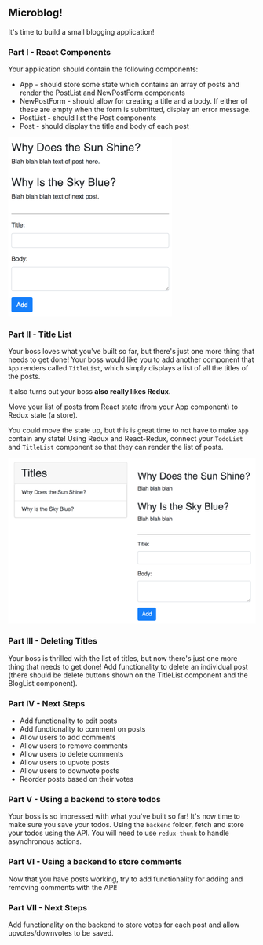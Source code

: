 ## Microblog!

It's time to build a small blogging application!

### Part I - React Components

Your application should contain the following components:

- App - should store some state which contains an array of posts and render the PostList and NewPostForm components
- NewPostForm - should allow for creating a title and a body. If either of these are empty when the form is submitted, display an error message.
- PostList - should list the Post components
- Post - should display the title and body of each post

![Example](microblog.png)

### Part II - Title List

Your boss loves what you've built so far, but there's just one more thing that needs to get done! Your boss would like you to add another component that `App` renders called `TitleList`, which simply displays a list of all the titles of the posts.

It also turns out your boss **also really likes Redux**.

Move your list of posts from React state (from your App component) to Redux state (a store).

You could move the state up, but this is great time to not have to make `App` contain any state! Using Redux and React-Redux, connect your `TodoList` and `TitleList` component so that they can render the list of posts.

![Example with titles](microblog-titles.png)

### Part III - Deleting Titles

Your boss is thrilled with the list of titles, but now there's just one more thing that needs to get done! Add functionality to delete an individual post (there should be delete buttons shown on the TitleList component and the BlogList component).

### Part IV - Next Steps

- Add functionality to edit posts
- Add functionality to comment on posts
- Allow users to add comments
- Allow users to remove comments
- Allow users to delete comments
- Allow users to upvote posts
- Allow users to downvote posts
- Reorder posts based on their votes

### Part V - Using a backend to store todos

Your boss is so impressed with what you've built so far! It's now time to make sure you save your todos. Using the `backend` folder, fetch and store your todos using the API. You will need to use `redux-thunk` to handle asynchronous actions.

### Part VI - Using a backend to store comments

Now that you have posts working, try to add functionality for adding and removing comments with the API!

### Part VII - Next Steps

Add functionality on the backend to store votes for each post and allow upvotes/downvotes to be saved.

